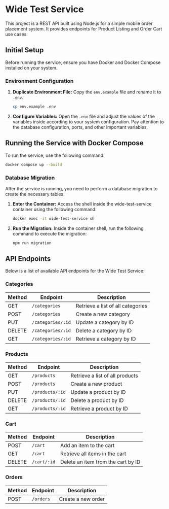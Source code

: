 # Wide Test Service

This project is a REST API built using Node.js for a simple mobile order placement system. It provides endpoints for Product Listing and Order Cart use cases.

## Initial Setup

Before running the service, ensure you have Docker and Docker Compose installed on your system.

### Environment Configuration

1.  **Duplicate Environment File:** Copy the `env.example` file and rename it to `.env`.
    ```bash
    cp env.example .env
    ```
2.  **Configure Variables:** Open the `.env` file and adjust the values of the variables inside according to your system configuration. Pay attention to the database configuration, ports, and other important variables.

## Running the Service with Docker Compose

To run the service, use the following command:

```bash
docker compose up --build
```

### Database Migration

After the service is running, you need to perform a database migration to create the necessary tables.

1.  **Enter the Container:** Access the shell inside the wide-test-service container using the following command:

    ```bash
    docker exec -it wide-test-service sh
    ```

2.  **Run the Migration:** Inside the container shell, run the following command to execute the migration:
    ```bash
    npm run migration
    ```


## API Endpoints

Below is a list of available API endpoints for the Wide Test Service:

### Categories
| Method | Endpoint                | Description                          |
|--------|-------------------------|--------------------------------------|
| GET    | `/categories`           | Retrieve a list of all categories    |
| POST   | `/categories`           | Create a new category                |
| PUT    | `/categories/:id`       | Update a category by ID              |
| DELETE | `/categories/:id`       | Delete a category by ID              |
| GET    | `/categories/:id`       | Retrieve a category by ID            |

### Products
| Method | Endpoint                | Description                          |
|--------|-------------------------|--------------------------------------|
| GET    | `/products`             | Retrieve a list of all products      |
| POST   | `/products`             | Create a new product                 |
| PUT    | `/products/:id`         | Update a product by ID               |
| DELETE | `/products/:id`         | Delete a product by ID               |
| GET    | `/products/:id`         | Retrieve a product by ID             |

### Cart
| Method | Endpoint                | Description                          |
|--------|-------------------------|--------------------------------------|
| POST   | `/cart`                 | Add an item to the cart              |
| GET    | `/cart`                 | Retrieve all items in the cart       |
| DELETE | `/cart/:id`             | Delete an item from the cart by ID   |

### Orders
| Method | Endpoint                | Description                          |
|--------|-------------------------|--------------------------------------|
| POST   | `/orders`               | Create a new order                   |